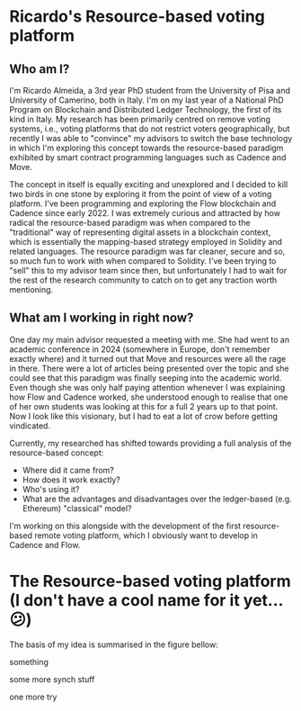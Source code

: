 # Ricardo's Resource-based voting platform

## Who am I?
I'm Ricardo Almeida, a 3rd year PhD student from the University of Pisa and University of Camerino, both in Italy. I'm on my last year of a National PhD Program on Blockchain and Distributed Ledger Technology, the first of its kind in Italy. My research has been primarily centred on remove voting systems, i.e., voting platforms that do not restrict voters geographically, but recently I was able to "convince" my advisors to switch the base technology in which I'm exploring this concept towards the resource-based paradigm exhibited by smart contract programming languages such as Cadence and Move.

The concept in itself is equally exciting and unexplored and I decided to kill two birds in one stone by exploring it from the point of view of a voting platform. I've been programming and exploring the Flow blockchain and Cadence since early 2022. I was extremely curious and attracted by how radical the resource-based paradigm was when compared to the "traditional" way of representing digital assets in a blockchain context, which is essentially the mapping-based strategy employed in Solidity and related languages. The resource paradigm was far cleaner, secure and so, so much fun to work with when compared to Solidity. I've been trying to "sell" this to my advisor team since then, but unfortunately I had to wait for the rest of the research community to catch on to get any traction worth mentioning.

## What am I working in right now?
One day my main advisor requested a meeting with me. She had went to an academic conference in 2024 (somewhere in Europe, don't remember exactly where) and it turned out that Move and resources were all the rage in there. There were a lot of articles being presented over the topic and she could see that this paradigm was finally seeping into the academic world. Even though she was only half paying attention whenever I was explaining how Flow and Cadence worked, she understood enough to realise that one of her own students was looking at this for a full 2 years up to that point. Now I look like this visionary, but I had to eat a lot of crow before getting vindicated.

Currently, my researched has shifted towards providing a full analysis of the resource-based concept:
- Where did it came from?
- How does it work exactly?
- Who's using it?
- What are the advantages and disadvantages over the ledger-based (e.g. Ethereum) "classical" model?

I'm working on this alongside with the development of the first resource-based remote voting platform, which I obviously want to develop in Cadence and Flow.

# The Resource-based voting platform (I don't have a cool name for it yet... :confused:) 
The basis of my idea is summarised in the figure bellow:

something

some more synch stuff

one more try